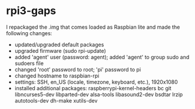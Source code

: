 # rpi3-gaps

I repackaged the .img that comes loaded as Raspbian lite and made the following changes:
- updated/upgraded default packages
- upgraded firmware (sudo rpi-update)
- added 'agent' user (password: agent); added 'agent' to group sudo and sudoers file
- changed 'root' password to root; 'pi' password to pi
- changed hostname to raspbian-rpi
- settings: SSH, en_US (locale, timezone, keyboard, etc.), 1920x1080
- installed additional packages:
raspberrypi-kernel-headers 
bc 
git 
libncurses5-dev 
libparted-dev 
alsa-tools 
libasound2-dev 
bsdtar 
lrzip 
autotools-dev 
dh-make 
xutils-dev
